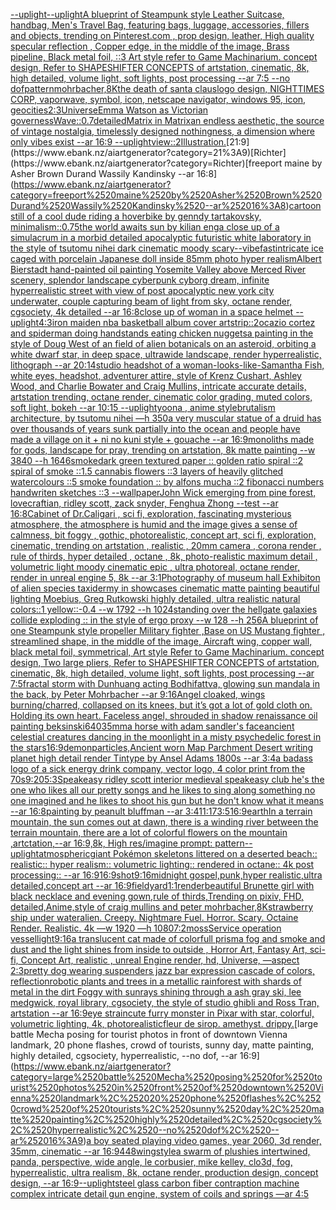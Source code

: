[--uplight](https://www.ebank.nz/aiartgenerator?category=--uplight)[--uplight](https://www.ebank.nz/aiartgenerator?category=--uplight)[A blueprint of Steampunk style Leather Suitcase,  handbag, Men's Travel Bag, featuring bags, luggage, accessories, fillers and objects,  trending on Pinterest.com  , prop design, leather, High quality specular reflection , Copper  edge, in the middle of the image, Brass pipeline,  Black metal foil,  ::3  Art style refer to Game Machinarium.  concept design, Refer to SHAPESHIFTER CONCEPTS  of artstation, cinematic,  8k, high detailed,  volume light,  soft lights,  post processing    --ar 7:5   --no dof](https://www.ebank.nz/aiartgenerator?category=A%2520blueprint%2520of%2520Steampunk%2520style%2520Leather%2520Suitcase%2C%2520%2520handbag%2C%2520Men%27s%2520Travel%2520Bag%2C%2520featuring%2520bags%2C%2520luggage%2C%2520accessories%2C%2520fillers%2520and%2520objects%2C%2520%2520trending%2520on%2520Pinterest.com%2520%2520%2C%2520prop%2520design%2C%2520leather%2C%2520High%2520quality%2520specular%2520reflection%2520%2C%2520Copper%2520%2520edge%2C%2520in%2520the%2520middle%2520of%2520the%2520image%2C%2520Brass%2520pipeline%2C%2520%2520Black%2520metal%2520foil%2C%2520%2520%3A%3A3%2520%2520Art%2520style%2520refer%2520to%2520Game%2520Machinarium.%2520%2520concept%2520design%2C%2520Refer%2520to%2520SHAPESHIFTER%2520CONCEPTS%2520%2520of%2520artstation%2C%2520cinematic%2C%2520%25208k%2C%2520high%2520detailed%2C%2520%2520volume%2520light%2C%2520%2520soft%2520lights%2C%2520%2520post%2520processing%2520%2520%2520%2520--ar%25207%3A5%2520%2520%2520--no%2520dof)[pattern](https://www.ebank.nz/aiartgenerator?category=pattern)[mohrbacher,8K](https://www.ebank.nz/aiartgenerator?category=mohrbacher%2C8K)[the death of santa claus](https://www.ebank.nz/aiartgenerator?category=the%2520death%2520of%2520santa%2520claus)[](https://www.ebank.nz/aiartgenerator?category=)[logo design, NIGHTTIMES CORP, vaporwave, symbol, icon, netscape navigator, windows 95, icon, geocities](https://www.ebank.nz/aiartgenerator?category=logo%2520design%2C%2520NIGHTTIMES%2520CORP%2C%2520vaporwave%2C%2520symbol%2C%2520icon%2C%2520netscape%2520navigator%2C%2520windows%252095%2C%2520icon%2C%2520geocities)[2:3](https://www.ebank.nz/aiartgenerator?category=2%3A3)[Universe](https://www.ebank.nz/aiartgenerator?category=Universe)[Emma Watson as Victorian governess](https://www.ebank.nz/aiartgenerator?category=Emma%2520Watson%2520as%2520Victorian%2520governess)[Wave::0.7](https://www.ebank.nz/aiartgenerator?category=Wave%3A%3A0.7)[detailed](https://www.ebank.nz/aiartgenerator?category=detailed)[Matrix in Matrix](https://www.ebank.nz/aiartgenerator?category=Matrix%2520in%2520Matrix)[an endless aesthetic, the source of vintage nostalgia, timelessly designed nothingness, a dimension where only vibes exist --ar 16:9 --uplight](https://www.ebank.nz/aiartgenerator?category=an%2520endless%2520aesthetic%2C%2520the%2520source%2520of%2520vintage%2520nostalgia%2C%2520timelessly%2520designed%2520nothingness%2C%2520a%2520dimension%2520where%2520only%2520vibes%2520exist%2520--ar%252016%3A9%2520--uplight)[view::2](https://www.ebank.nz/aiartgenerator?category=view%3A%3A2)[Illustration.](https://www.ebank.nz/aiartgenerator?category=Illustration.)[21:9](https://www.ebank.nz/aiartgenerator?category=21%3A9)[Richter](https://www.ebank.nz/aiartgenerator?category=Richter)[freeport maine by Asher Brown Durand Wassily Kandinsky --ar 16:8](https://www.ebank.nz/aiartgenerator?category=freeport%2520maine%2520by%2520Asher%2520Brown%2520Durand%2520Wassily%2520Kandinsky%2520--ar%252016%3A8)[cartoon still of a cool dude riding a hoverbike by genndy tartakovsky, minimalism::0.75](https://www.ebank.nz/aiartgenerator?category=cartoon%2520still%2520of%2520a%2520cool%2520dude%2520riding%2520a%2520hoverbike%2520by%2520genndy%2520tartakovsky%2C%2520minimalism%3A%3A0.75)[the world awaits sun by kilian eng](https://www.ebank.nz/aiartgenerator?category=the%2520world%2520awaits%2520sun%2520by%2520kilian%2520eng)[a close up of a simulacrum in a morbid detailed apocalyptic futuristic white laboratory in the style of tsutomu nihei dark cinematic moody scary](https://www.ebank.nz/aiartgenerator?category=a%2520close%2520up%2520of%2520a%2520simulacrum%2520in%2520a%2520morbid%2520detailed%2520apocalyptic%2520futuristic%2520white%2520laboratory%2520in%2520the%2520style%2520of%2520tsutomu%2520nihei%2520dark%2520cinematic%2520moody%2520scary)[--vibefast](https://www.ebank.nz/aiartgenerator?category=--vibefast)[intricate ice caged with porcelain Japanese doll inside 85mm photo hyper realism](https://www.ebank.nz/aiartgenerator?category=intricate%2520ice%2520caged%2520with%2520porcelain%2520Japanese%2520doll%2520inside%252085mm%2520photo%2520hyper%2520realism)[Albert Bierstadt hand-painted oil painting Yosemite Valley above Merced River scenery, splendor landscape cyberpunk cyborg dream, infinite hyperrealistic street with view of post apocalyptic new york city underwater, couple capturing beam of light from sky, octane render, cgsociety, 4k detailed --ar 16:8](https://www.ebank.nz/aiartgenerator?category=Albert%2520Bierstadt%2520hand-painted%2520oil%2520painting%2520Yosemite%2520Valley%2520above%2520Merced%2520River%2520scenery%2C%2520splendor%2520landscape%2520cyberpunk%2520cyborg%2520dream%2C%2520infinite%2520hyperrealistic%2520street%2520with%2520view%2520of%2520post%2520apocalyptic%2520new%2520york%2520city%2520underwater%2C%2520couple%2520capturing%2520beam%2520of%2520light%2520from%2520sky%2C%2520octane%2520render%2C%2520cgsociety%2C%25204k%2520detailed%2520--ar%252016%3A8)[close up of woman in a space helmet ](https://www.ebank.nz/aiartgenerator?category=close%2520up%2520of%2520woman%2520in%2520a%2520space%2520helmet%2520)[--uplight](https://www.ebank.nz/aiartgenerator?category=--uplight)[4:3](https://www.ebank.nz/aiartgenerator?category=4%3A3)[iron maiden nba basketball album cover art](https://www.ebank.nz/aiartgenerator?category=iron%2520maiden%2520nba%2520basketball%2520album%2520cover%2520art)[strip::2](https://www.ebank.nz/aiartgenerator?category=strip%3A%3A2)[ocazio cortez and spiderman doing handstands eating chicken nuggets](https://www.ebank.nz/aiartgenerator?category=ocazio%2520cortez%2520and%2520spiderman%2520doing%2520handstands%2520eating%2520chicken%2520nuggets)[a painting in the style of Doug West of an field of alien botanicals on an asteroid, orbiting a white dwarf star, in deep space, ultrawide landscape, render hyperrealistic, lithograph --ar 20:14](https://www.ebank.nz/aiartgenerator?category=a%2520painting%2520in%2520the%2520style%2520of%2520Doug%2520West%2520of%2520an%2520field%2520of%2520alien%2520botanicals%2520on%2520an%2520asteroid%2C%2520orbiting%2520a%2520white%2520dwarf%2520star%2C%2520in%2520deep%2520space%2C%2520ultrawide%2520landscape%2C%2520render%2520hyperrealistic%2C%2520lithograph%2520--ar%252020%3A14)[studio headshot of a woman-looks-like-Samantha Fish, white eyes, headshot, adventurer attire, style of Krenz Cushart, Ashley Wood, and Charlie Bowater and Craig Mullins, intricate accurate details, artstation trending, octane render, cinematic color grading, muted colors, soft light, bokeh --ar 10:15 --uplight](https://www.ebank.nz/aiartgenerator?category=studio%2520headshot%2520of%2520a%2520woman-looks-like-Samantha%2520Fish%2C%2520white%2520eyes%2C%2520headshot%2C%2520adventurer%2520attire%2C%2520style%2520of%2520Krenz%2520Cushart%2C%2520Ashley%2520Wood%2C%2520and%2520Charlie%2520Bowater%2520and%2520Craig%2520Mullins%2C%2520intricate%2520accurate%2520details%2C%2520artstation%2520trending%2C%2520octane%2520render%2C%2520cinematic%2520color%2520grading%2C%2520muted%2520colors%2C%2520soft%2520light%2C%2520bokeh%2520--ar%252010%3A15%2520--uplight)[yoona , anime style](https://www.ebank.nz/aiartgenerator?category=yoona%2520%2C%2520anime%2520style)[brutalism architecture, by tsutomu nihei —h 350](https://www.ebank.nz/aiartgenerator?category=brutalism%2520architecture%2C%2520by%2520tsutomu%2520nihei%2520%E2%80%94h%2520350)[a very muscular statue of a druid has over thousands of years sunk partially into the ocean and people have made a village on it + ni no kuni style + gouache --ar 16:9](https://www.ebank.nz/aiartgenerator?category=a%2520very%2520muscular%2520statue%2520of%2520a%2520druid%2520has%2520over%2520thousands%2520of%2520years%2520sunk%2520partially%2520into%2520the%2520ocean%2520and%2520people%2520have%2520made%2520a%2520village%2520on%2520it%2520%2B%2520ni%2520no%2520kuni%2520style%2520%2B%2520gouache%2520--ar%252016%3A9)[monoliths made for gods, landscape for pray, trending on artstation, 8k matte painting --w 3840 --h 1646](https://www.ebank.nz/aiartgenerator?category=monoliths%2520made%2520for%2520gods%2C%2520landscape%2520for%2520pray%2C%2520trending%2520on%2520artstation%2C%25208k%2520matte%2520painting%2520--w%25203840%2520--h%25201646)[smoke](https://www.ebank.nz/aiartgenerator?category=smoke)[dark green textured paper :: golden ratio spiral ::2 spiral of smoke ::1.5 cannabis flowers ::3 layers of heavily glitched watercolours ::5 smoke foundation :: by alfons mucha ::2 fibonacci numbers handwriten sketches ::3 --wallpaper](https://www.ebank.nz/aiartgenerator?category=dark%2520green%2520textured%2520paper%2520%3A%3A%2520golden%2520ratio%2520spiral%2520%3A%3A2%2520spiral%2520of%2520smoke%2520%3A%3A1.5%2520cannabis%2520flowers%2520%3A%3A3%2520layers%2520of%2520heavily%2520glitched%2520watercolours%2520%3A%3A5%2520smoke%2520foundation%2520%3A%3A%2520by%2520alfons%2520mucha%2520%3A%3A2%2520fibonacci%2520numbers%2520handwriten%2520sketches%2520%3A%3A3%2520--wallpaper)[John Wick  emerging from pine forest, lovecraftian, ridley scott, zack snyder, Fenghua Zhong --test --ar 16:8](https://www.ebank.nz/aiartgenerator?category=John%2520Wick%2520%2520emerging%2520from%2520pine%2520forest%2C%2520lovecraftian%2C%2520ridley%2520scott%2C%2520zack%2520snyder%2C%2520Fenghua%2520Zhong%2520--test%2520--ar%252016%3A8)[Cabinet of Dr.Caligari , sci fi, exploration, fascinating mysterious atmosphere, the atmosphere is humid and the image gives a sense of calmness, bit foggy , gothic, photorealistic, concept art, sci fi, exploration, cinematic, trending on artstation , realistic , 20mm camera , corona render , rule of thirds, hyper detailed , octane , 8k, photo-realistic maximum detail , volumetric light moody cinematic epic , ultra photoreal, octane render, render in unreal engine 5, 8k --ar 3:1](https://www.ebank.nz/aiartgenerator?category=Cabinet%2520of%2520Dr.Caligari%2520%2C%2520sci%2520fi%2C%2520exploration%2C%2520fascinating%2520mysterious%2520atmosphere%2C%2520the%2520atmosphere%2520is%2520humid%2520and%2520the%2520image%2520gives%2520a%2520sense%2520of%2520calmness%2C%2520bit%2520foggy%2520%2C%2520gothic%2C%2520photorealistic%2C%2520concept%2520art%2C%2520sci%2520fi%2C%2520exploration%2C%2520cinematic%2C%2520trending%2520on%2520artstation%2520%2C%2520realistic%2520%2C%252020mm%2520camera%2520%2C%2520corona%2520render%2520%2C%2520rule%2520of%2520thirds%2C%2520hyper%2520detailed%2520%2C%2520octane%2520%2C%25208k%2C%2520photo-realistic%2520maximum%2520detail%2520%2C%2520volumetric%2520light%2520moody%2520cinematic%2520epic%2520%2C%2520ultra%2520photoreal%2C%2520octane%2520render%2C%2520render%2520in%2520unreal%2520engine%25205%2C%25208k%2520--ar%25203%3A1)[Photography of museum hall Exhibiton of alien species taxidermy in showcases cinematic matte painting beautiful lighting Moebius, Greg Rutkowski highly detailed, ultra realistic natural colors::1 yellow::-0.4 --w 1792 --h 1024](https://www.ebank.nz/aiartgenerator?category=Photography%2520of%2520museum%2520hall%2520Exhibiton%2520of%2520alien%2520species%2520taxidermy%2520in%2520showcases%2520cinematic%2520matte%2520painting%2520beautiful%2520lighting%2520Moebius%2C%2520Greg%2520Rutkowski%2520highly%2520detailed%2C%2520ultra%2520realistic%2520natural%2520colors%3A%3A1%2520yellow%3A%3A-0.4%2520--w%25201792%2520--h%25201024)[standing over the hellgate galaxies collide exploding :: in the style of ergo proxy --w 128 --h 256](https://www.ebank.nz/aiartgenerator?category=standing%2520over%2520the%2520hellgate%2520galaxies%2520collide%2520exploding%2520%3A%3A%2520in%2520the%2520style%2520of%2520ergo%2520proxy%2520--w%2520128%2520--h%2520256)[A blueprint of one Steampunk style propeller Military fighter ,Base on US Mustang fighter , streamlined shape, in the middle of the image,  Aircraft wing, copper wall, black metal foil, symmetrical,  Art style Refer to Game Machinarium.  concept design, Two large pliers, Refer to SHAPESHIFTER CONCEPTS  of artstation, cinematic,  8k, high detailed,  volume light,  soft lights,  post processing    --ar 7:5](https://www.ebank.nz/aiartgenerator?category=A%2520blueprint%2520of%2520one%2520Steampunk%2520style%2520propeller%2520Military%2520fighter%2520%2CBase%2520on%2520US%2520Mustang%2520fighter%2520%2C%2520streamlined%2520shape%2C%2520in%2520the%2520middle%2520of%2520the%2520image%2C%2520%2520Aircraft%2520wing%2C%2520copper%2520wall%2C%2520black%2520metal%2520foil%2C%2520symmetrical%2C%2520%2520Art%2520style%2520Refer%2520to%2520Game%2520Machinarium.%2520%2520concept%2520design%2C%2520Two%2520large%2520pliers%2C%2520Refer%2520to%2520SHAPESHIFTER%2520CONCEPTS%2520%2520of%2520artstation%2C%2520cinematic%2C%2520%25208k%2C%2520high%2520detailed%2C%2520%2520volume%2520light%2C%2520%2520soft%2520lights%2C%2520%2520post%2520processing%2520%2520%2520%2520--ar%25207%3A5)[fractal storm with Dunhuang acting Bodhifattva, glowing sun mandala in the back, by Peter Mohrbacher  --ar 9:16](https://www.ebank.nz/aiartgenerator?category=fractal%2520storm%2520with%2520Dunhuang%2520acting%2520Bodhifattva%2C%2520glowing%2520sun%2520mandala%2520in%2520the%2520back%2C%2520by%2520Peter%2520Mohrbacher%2520%2520--ar%25209%3A16)[Angel cloaked, wings burning/charred, collapsed on its knees, but it’s got a lot of gold cloth on. Holding its own heart.  Faceless angel, shrouded in shadow renaissance oil painting beksinski](https://www.ebank.nz/aiartgenerator?category=Angel%2520cloaked%2C%2520wings%2520burning/charred%2C%2520collapsed%2520on%2520its%2520knees%2C%2520but%2520it%E2%80%99s%2520got%2520a%2520lot%2520of%2520gold%2520cloth%2520on.%2520Holding%2520its%2520own%2520heart.%2520%2520Faceless%2520angel%2C%2520shrouded%2520in%2520shadow%2520renaissance%2520oil%2520painting%2520beksinski)[640](https://www.ebank.nz/aiartgenerator?category=640)[35mm](https://www.ebank.nz/aiartgenerator?category=35mm)[a horse with adam sandler's face](https://www.ebank.nz/aiartgenerator?category=a%2520horse%2520with%2520adam%2520sandler%27s%2520face)[ancient celestial creatures dancing in the moonlight in a misty psychedelic forest in the stars](https://www.ebank.nz/aiartgenerator?category=ancient%2520celestial%2520creatures%2520dancing%2520in%2520the%2520moonlight%2520in%2520a%2520misty%2520psychedelic%2520forest%2520in%2520the%2520stars)[16:9](https://www.ebank.nz/aiartgenerator?category=16%3A9)[demon](https://www.ebank.nz/aiartgenerator?category=demon)[](https://www.ebank.nz/aiartgenerator?category=)[particles,](https://www.ebank.nz/aiartgenerator?category=particles%2C)[Ancient worn Map Parchment Desert writing planet high detail render Tintype by Ansel Adams 1800s --ar 3:4](https://www.ebank.nz/aiartgenerator?category=Ancient%2520worn%2520Map%2520Parchment%2520Desert%2520writing%2520planet%2520high%2520detail%2520render%2520Tintype%2520by%2520Ansel%2520Adams%25201800s%2520--ar%25203%3A4)[a badass logo of a sick energy drink company, vector logo, 4 color print from the 70s](https://www.ebank.nz/aiartgenerator?category=a%2520badass%2520logo%2520of%2520a%2520sick%2520energy%2520drink%2520company%2C%2520vector%2520logo%2C%25204%2520color%2520print%2520from%2520the%252070s)[9:20](https://www.ebank.nz/aiartgenerator?category=9%3A20)[5:3](https://www.ebank.nz/aiartgenerator?category=5%3A3)[Speakeasy ridley scott interior medieval speakeasy club he's the one who likes all our pretty songs and he likes to sing along something no one imagined and he likes to shoot his gun but he don't know what it means --ar 16:8](https://www.ebank.nz/aiartgenerator?category=Speakeasy%2520ridley%2520scott%2520interior%2520medieval%2520speakeasy%2520club%2520he%27s%2520the%2520one%2520who%2520likes%2520all%2520our%2520pretty%2520songs%2520and%2520he%2520likes%2520to%2520sing%2520along%2520something%2520no%2520one%2520imagined%2520and%2520he%2520likes%2520to%2520shoot%2520his%2520gun%2520but%2520he%2520don%27t%2520know%2520what%2520it%2520means%2520--ar%252016%3A8)[painting by peanult bluffman --ar 3:4](https://www.ebank.nz/aiartgenerator?category=painting%2520by%2520peanult%2520bluffman%2520--ar%25203%3A4)[11:17](https://www.ebank.nz/aiartgenerator?category=11%3A17)[3:5](https://www.ebank.nz/aiartgenerator?category=3%3A5)[16:9](https://www.ebank.nz/aiartgenerator?category=16%3A9)[earth](https://www.ebank.nz/aiartgenerator?category=earth)[In a terrain mountain, the sun comes out at dawn, there is a winding river between the terrain mountain, there are a lot of colorful flowers on the mountain ,artctation,--ar 16:9,8k, High res](https://www.ebank.nz/aiartgenerator?category=In%2520a%2520terrain%2520mountain%2C%2520the%2520sun%2520comes%2520out%2520at%2520dawn%2C%2520there%2520is%2520a%2520winding%2520river%2520between%2520the%2520terrain%2520mountain%2C%2520there%2520are%2520a%2520lot%2520of%2520colorful%2520flowers%2520on%2520the%2520mountain%2520%2Cartctation%2C--ar%252016%3A9%2C8k%2C%2520High%2520res)[/imagine prompt: pattern](https://www.ebank.nz/aiartgenerator?category=/imagine%2520prompt%3A%2520pattern)[--uplight](https://www.ebank.nz/aiartgenerator?category=--uplight)[atmospheric](https://www.ebank.nz/aiartgenerator?category=atmospheric)[giant Pokémon skeletons littered on a deserted beach:: realistic:: hyper realism:: volumetric lighting:: rendered in octane:: 4k post processing:: --ar 16:9](https://www.ebank.nz/aiartgenerator?category=giant%2520Pok%C3%A9mon%2520skeletons%2520littered%2520on%2520a%2520deserted%2520beach%3A%3A%2520realistic%3A%3A%2520hyper%2520realism%3A%3A%2520volumetric%2520lighting%3A%3A%2520rendered%2520in%2520octane%3A%3A%25204k%2520post%2520processing%3A%3A%2520--ar%252016%3A9)[16:9](https://www.ebank.nz/aiartgenerator?category=16%3A9)[shot](https://www.ebank.nz/aiartgenerator?category=shot)[9:16](https://www.ebank.nz/aiartgenerator?category=9%3A16)[midnight gospel,punk,hyper realistic,ultra detailed,concept art --ar 16:9](https://www.ebank.nz/aiartgenerator?category=midnight%2520gospel%2Cpunk%2Chyper%2520realistic%2Cultra%2520detailed%2Cconcept%2520art%2520--ar%252016%3A9)[field](https://www.ebank.nz/aiartgenerator?category=field)[yard](https://www.ebank.nz/aiartgenerator?category=yard)[1:1](https://www.ebank.nz/aiartgenerator?category=1%3A1)[render](https://www.ebank.nz/aiartgenerator?category=render)[beautiful Brunette girl with black necklace and evening gown,rule of thirds,Trending on pixiv, FHD, detailed,Anime,style of craig mullins and peter mohrbacher,8K](https://www.ebank.nz/aiartgenerator?category=beautiful%2520Brunette%2520girl%2520with%2520black%2520necklace%2520and%2520evening%2520gown%2Crule%2520of%2520thirds%2CTrending%2520on%2520pixiv%2C%2520FHD%2C%2520detailed%2CAnime%2Cstyle%2520of%2520craig%2520mullins%2520and%2520peter%2520mohrbacher%2C8K)[strawberry ship under water](https://www.ebank.nz/aiartgenerator?category=strawberry%2520ship%2520under%2520water)[alien. Creepy. Nightmare Fuel. Horror. Scary. Octaine Render. Realistic.    4k —w 1920 —h 1080](https://www.ebank.nz/aiartgenerator?category=alien.%2520Creepy.%2520Nightmare%2520Fuel.%2520Horror.%2520Scary.%2520Octaine%2520Render.%2520Realistic.%2520%2520%2520%25204k%2520%E2%80%94w%25201920%2520%E2%80%94h%25201080)[7:2](https://www.ebank.nz/aiartgenerator?category=7%3A2)[moss](https://www.ebank.nz/aiartgenerator?category=moss)[Service operation vessel](https://www.ebank.nz/aiartgenerator?category=Service%2520operation%2520vessel)[light](https://www.ebank.nz/aiartgenerator?category=light)[9:16](https://www.ebank.nz/aiartgenerator?category=9%3A16)[a translucent cat made of colorfull prisma fog and smoke and dust and the light shines from inside to outside , Horror Art, Fantasy Art, sci-fi, Concept Art, realistic , unreal Engine render, hd, Universe, —aspect 2:3](https://www.ebank.nz/aiartgenerator?category=a%2520translucent%2520cat%2520made%2520of%2520colorfull%2520prisma%2520fog%2520and%2520smoke%2520and%2520dust%2520and%2520the%2520light%2520shines%2520from%2520inside%2520to%2520outside%2520%2C%2520Horror%2520Art%2C%2520Fantasy%2520Art%2C%2520sci-fi%2C%2520Concept%2520Art%2C%2520realistic%2520%2C%2520unreal%2520Engine%2520render%2C%2520hd%2C%2520Universe%2C%2520%E2%80%94aspect%25202%3A3)[pretty dog wearing suspenders jazz bar expression cascade of colors, reflection](https://www.ebank.nz/aiartgenerator?category=pretty%2520dog%2520wearing%2520suspenders%2520jazz%2520bar%2520expression%2520cascade%2520of%2520colors%2C%2520reflection)[robotic plants and trees in a metallic rainforest with shards of metal in the dirt Foggy with sunrays shining through a ash gray ski, lee medgwick, royal library, cgsociety, the style of studio ghibli and Ross Tran, artstation --ar 16:9](https://www.ebank.nz/aiartgenerator?category=robotic%2520plants%2520and%2520trees%2520in%2520a%2520metallic%2520rainforest%2520with%2520shards%2520of%2520metal%2520in%2520the%2520dirt%2520Foggy%2520with%2520sunrays%2520shining%2520through%2520a%2520ash%2520gray%2520ski%2C%2520lee%2520medgwick%2C%2520royal%2520library%2C%2520cgsociety%2C%2520the%2520style%2520of%2520studio%2520ghibli%2520and%2520Ross%2520Tran%2C%2520artstation%2520--ar%252016%3A9)[eye strain](https://www.ebank.nz/aiartgenerator?category=eye%2520strain)[cute furry monster in Pixar with star, colorful, volumetric lighting, 4k, photorealistic](https://www.ebank.nz/aiartgenerator?category=cute%2520furry%2520monster%2520in%2520Pixar%2520with%2520star%2C%2520colorful%2C%2520volumetric%2520lighting%2C%25204k%2C%2520photorealistic)[fleur de sirop. amethyst. drippy.](https://www.ebank.nz/aiartgenerator?category=fleur%2520de%2520sirop.%2520amethyst.%2520drippy.)[large battle Mecha posing for tourist photos in front of downtown Vienna landmark, 20 phone flashes, crowd of tourists, sunny day, matte painting, highly detailed, cgsociety, hyperrealistic, --no dof, --ar 16:9](https://www.ebank.nz/aiartgenerator?category=large%2520battle%2520Mecha%2520posing%2520for%2520tourist%2520photos%2520in%2520front%2520of%2520downtown%2520Vienna%2520landmark%2C%252020%2520phone%2520flashes%2C%2520crowd%2520of%2520tourists%2C%2520sunny%2520day%2C%2520matte%2520painting%2C%2520highly%2520detailed%2C%2520cgsociety%2C%2520hyperrealistic%2C%2520--no%2520dof%2C%2520--ar%252016%3A9)[a boy seated playing video games, year 2060, 3d render, 35mm, cinematic --ar 16:9](https://www.ebank.nz/aiartgenerator?category=a%2520boy%2520seated%2520playing%2520video%2520games%2C%2520year%25202060%2C%25203d%2520render%2C%252035mm%2C%2520cinematic%2520--ar%252016%3A9)[448](https://www.ebank.nz/aiartgenerator?category=448)[wing](https://www.ebank.nz/aiartgenerator?category=wing)[style](https://www.ebank.nz/aiartgenerator?category=style)[a swarm of plushies intertwined, panda, perspective, wide angle, le corbusier, mike kelley, clo3d, fog, hyperrealistic, ultra realism, 8k, octane render, production design, concept design, --ar 16:9](https://www.ebank.nz/aiartgenerator?category=a%2520swarm%2520of%2520plushies%2520intertwined%2C%2520panda%2C%2520perspective%2C%2520wide%2520angle%2C%2520le%2520corbusier%2C%2520mike%2520kelley%2C%2520clo3d%2C%2520fog%2C%2520hyperrealistic%2C%2520ultra%2520realism%2C%25208k%2C%2520octane%2520render%2C%2520production%2520design%2C%2520concept%2520design%2C%2520--ar%252016%3A9)[--uplight](https://www.ebank.nz/aiartgenerator?category=--uplight)[steel glass carbon fiber contraption machine complex intricate detail gun engine, system of coils and springs —ar 4:5](https://www.ebank.nz/aiartgenerator?category=steel%2520glass%2520carbon%2520fiber%2520contraption%2520machine%2520complex%2520intricate%2520detail%2520gun%2520engine%2C%2520system%2520of%2520coils%2520and%2520springs%2520%E2%80%94ar%25204%3A5)
